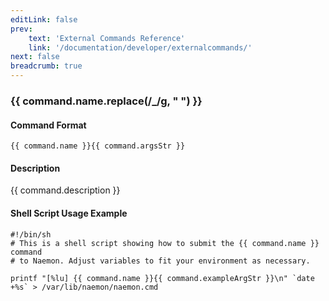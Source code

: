 ```yaml
---
editLink: false
prev:
    text: 'External Commands Reference'
    link: '/documentation/developer/externalcommands/'
next: false
breadcrumb: true
---
```


<script setup>
const command = {"args":[{"name":"service","type":"service"},{"name":"status_code","type":"int"},{"name":"plugin_output","type":"str"}],"name":"PROCESS_SERVICE_CHECK_RESULT","description":"This is used to submit a passive check result for a particular service. The 'status_code' field should be one of the following: 0=OK, 1=WARNING, 2=CRITICAL, 3=UNKNOWN. The 'plugin_output' field contains text output from the service check, along with optional performance data.","classes":["service"],"argsStr":";service;status_code;plugin_output","exampleArgStr":";service1;0;This is an example plugin output."};
</script>

<h3>{{ command.name.replace(/_/g, " ") }}</h3>

#### Command Format

`{{ command.name }}{{ command.argsStr }}`

#### Description

{{ command.description }}

#### Shell Script Usage Example

```sh-vue
#!/bin/sh
# This is a shell script showing how to submit the {{ command.name }} command
# to Naemon. Adjust variables to fit your environment as necessary.

printf "[%lu] {{ command.name }}{{ command.exampleArgStr }}\n" `date +%s` > /var/lib/naemon/naemon.cmd
```
